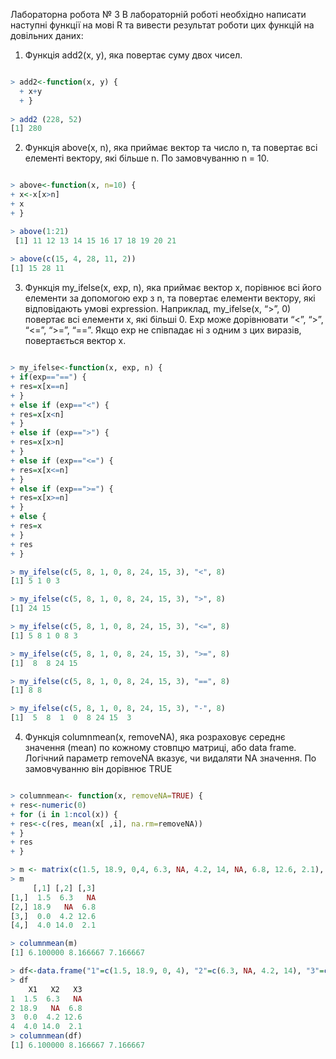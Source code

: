 Лабораторна робота № 3
В лабораторній роботі необхідно написати наступні функції на мові R та вивести
результат роботи цих функцій на довільних даних:
1. Функція add2(x, y), яка повертає суму двох чисел.

```R

> add2<-function(x, y) {
  + x+y
  + }
  
> add2 (228, 52)
[1] 280

```

2. Функція above(x, n), яка приймає вектор та число n, та повертає всі
елементі вектору, які більше n. По замовчуванню n = 10.

```R

> above<-function(x, n=10) {
+ x<-x[x>n]
+ x
+ }

> above(1:21)
 [1] 11 12 13 14 15 16 17 18 19 20 21
 
> above(c(15, 4, 28, 11, 2))
[1] 15 28 11

```

3. Функція my_ifelse(x, exp, n), яка приймає вектор x, порівнює всі його
елементи за допомогою exp з n, та повертає елементи вектору, які
відповідають умові expression. Наприклад, my_ifelse(x, “>”, 0) повертає всі
елементи x, які більші 0. Exp може дорівнювати “<”, “>”, “<=”, “>=”, “==”.
Якщо exp не співпадає ні з одним з цих виразів, повертається вектор x.


```R

> my_ifelse<-function(x, exp, n) {
+ if(exp=="==") {
+ res=x[x==n]
+ }
+ else if (exp=="<") {
+ res=x[x<n]
+ }
+ else if (exp==">") {
+ res=x[x>n]
+ }
+ else if (exp=="<=") {
+ res=x[x<=n]
+ }
+ else if (exp==">=") {
+ res=x[x>=n]
+ }
+ else {
+ res=x
+ }
+ res
+ }

> my_ifelse(c(5, 8, 1, 0, 8, 24, 15, 3), "<", 8)
[1] 5 1 0 3

> my_ifelse(c(5, 8, 1, 0, 8, 24, 15, 3), ">", 8)
[1] 24 15

> my_ifelse(c(5, 8, 1, 0, 8, 24, 15, 3), "<=", 8)
[1] 5 8 1 0 8 3

> my_ifelse(c(5, 8, 1, 0, 8, 24, 15, 3), ">=", 8)
[1]  8  8 24 15

> my_ifelse(c(5, 8, 1, 0, 8, 24, 15, 3), "==", 8)
[1] 8 8

> my_ifelse(c(5, 8, 1, 0, 8, 24, 15, 3), "-", 8)
[1]  5  8  1  0  8 24 15  3

```

4. Функція columnmean(x, removeNA), яка розраховує середнє значення
(mean) по кожному стовпцю матриці, або data frame. Логічний параметр
removeNA вказує, чи видаляти NA значення. По замовчуванню він
дорівнює TRUE

```R

> columnmean<- function(x, removeNA=TRUE) {
+ res<-numeric(0)
+ for (i in 1:ncol(x)) {
+ res<-c(res, mean(x[ ,i], na.rm=removeNA))
+ }
+ res
+ }

> m <- matrix(c(1.5, 18.9, 0,4, 6.3, NA, 4.2, 14, NA, 6.8, 12.6, 2.1), ncol=3)
> m
     [,1] [,2] [,3]
[1,]  1.5  6.3   NA
[2,] 18.9   NA  6.8
[3,]  0.0  4.2 12.6
[4,]  4.0 14.0  2.1

> columnmean(m)
[1] 6.100000 8.166667 7.166667

> df<-data.frame("1"=c(1.5, 18.9, 0, 4), "2"=c(6.3, NA, 4.2, 14), "3"=c(NA, 6.8, 12.6, 2.1))
> df
    X1   X2   X3
1  1.5  6.3   NA
2 18.9   NA  6.8
3  0.0  4.2 12.6
4  4.0 14.0  2.1
> columnmean(df)
[1] 6.100000 8.166667 7.166667


```